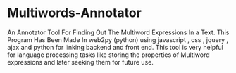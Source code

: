 Multiwords-Annotator
====================

An Annotator Tool For Finding Out The Multiword Expressions In a Text.
This Program Has Been Made In web2py (python) using javascript , css , jquery , ajax and python for linking backend and front end.
This tool is very helpful for language processing tasks like storing the properties of Multiword expressions and later seeking them for future use.
